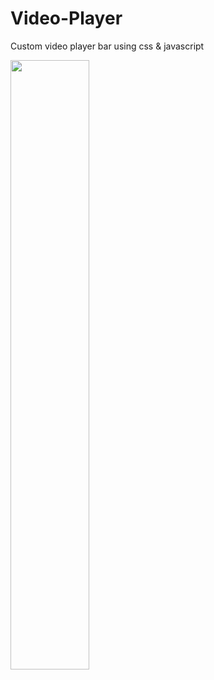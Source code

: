 # Video-Player

Custom video player bar using css & javascript

<img src="demo.gif" width="50%" height="50%">
